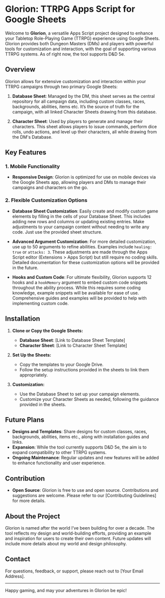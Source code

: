 # Glorion: TTRPG Apps Script for Google Sheets

Welcome to **Glorion**, a versatile Apps Script project designed to enhance your Tabletop Role-Playing Game (TTRPG) experience using Google Sheets. Glorion provides both Dungeon Masters (DMs) and players with powerful tools for customization and interaction, with the goal of supporting various TTRPG systems. As of right now, the tool supports D&D 5e.

## Overview

Glorion allows for extensive customization and interaction within your TTRPG campaigns through two primary Google Sheets:

1. **Database Sheet**: Managed by the DM, this sheet serves as the central repository for all campaign data, including custom classes, races, backgrounds, abilities, items etc. It’s the source of truth for the campaign, with all linked Character Sheets drawing from this database.

2. **Character Sheet**: Used by players to generate and manage their characters. This sheet allows players to issue commands, perform dice rolls, undo actions, and level up their characters, all while drawing from the DM's Database.

## Key Features

### 1. **Mobile Functionality**
- **Responsive Design**: Glorion is optimized for use on mobile devices via the Google Sheets app, allowing players and DMs to manage their campaigns and characters on the go.

### 2. **Flexible Customization Options**
- **Database Sheet Customization**: Easily create and modify custom game elements by filling in the cells of your Database Sheet. This includes adding new rows and columns or updating existing entries. Make adjustments to your campaign content without needing to write any code. Just use the provided sheet structure.

- **Advanced Argument Customization**: For more detailed customization, use up to 50 arguments to refine abilities. Examples include `healing: true` or `attacks: 3`. These adjustments are made through the Apps Script editor (Extensions > Apps Script) but still require no coding skills. Detailed documentation for these customization options will be provided in the future.

- **Hooks and Custom Code**: For ultimate flexibility, Glorion supports 12 hooks and a `hookMemory` argument to embed custom code snippets throughout the ability process. While this requires some coding knowledge, example snippets will be available for ease of use. Comprehensive guides and examples will be provided to help with implementing custom code.

## Installation

1. **Clone or Copy the Google Sheets:**
   - **Database Sheet**: [Link to Database Sheet Template]
   - **Character Sheet**: [Link to Character Sheet Template]

2. **Set Up the Sheets:**
   - Copy the templates to your Google Drive.
   - Follow the setup instructions provided in the sheets to link them appropriately.

3. **Customization:**
   - Use the Database Sheet to set up your campaign elements.
   - Customize your Character Sheets as needed, following the guidance provided in the sheets.

## Future Plans

- **Designs and Templates**: Share designs for custom classes, races, backgrounds, abilities, items etc., along with installation guides and links.
- **Expansion**: While the tool currently supports D&D 5e, the aim is to expand compatibility to other TTRPG systems.
- **Ongoing Maintenance**: Regular updates and new features will be added to enhance functionality and user experience.

## Contribution

- **Open Source**: Glorion is free to use and open source. Contributions and suggestions are welcome. Please refer to our [Contributing Guidelines] for more details.

## About the Project

Glorion is named after the world I’ve been building for over a decade. The tool reflects my design and world-building efforts, providing an example and inspiration for users to create their own content. Future updates will include more details about my world and design philosophy.

## Contact

For questions, feedback, or support, please reach out to [Your Email Address].

---

Happy gaming, and may your adventures in Glorion be epic!

